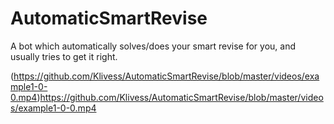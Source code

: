 # AutomaticSmartRevise
A bot which automatically solves/does your smart revise for you, and usually tries to get it right.

(https://github.com/Klivess/AutomaticSmartRevise/blob/master/videos/example1-0-0.mp4)https://github.com/Klivess/AutomaticSmartRevise/blob/master/videos/example1-0-0.mp4
